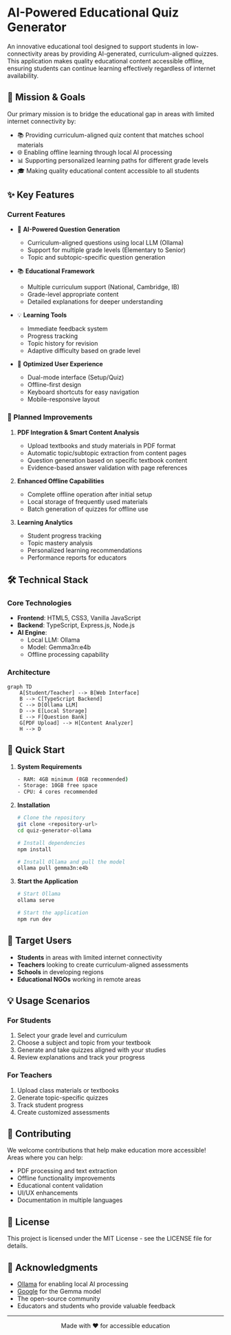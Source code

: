 # AI-Powered Educational Quiz Generator

An innovative educational tool designed to support students in low-connectivity areas by providing AI-generated, curriculum-aligned quizzes. This application makes quality educational content accessible offline, ensuring students can continue learning effectively regardless of internet availability.

## 🎯 Mission & Goals

Our primary mission is to bridge the educational gap in areas with limited internet connectivity by:

- 📚 Providing curriculum-aligned quiz content that matches school materials
- 🌐 Enabling offline learning through local AI processing
- 📊 Supporting personalized learning paths for different grade levels
- 🎓 Making quality educational content accessible to all students

## ✨ Key Features

### Current Features
- 🤖 **AI-Powered Question Generation**
  - Curriculum-aligned questions using local LLM (Ollama)
  - Support for multiple grade levels (Elementary to Senior)
  - Topic and subtopic-specific question generation

- 📚 **Educational Framework**
  - Multiple curriculum support (National, Cambridge, IB)
  - Grade-level appropriate content
  - Detailed explanations for deeper understanding

- 💡 **Learning Tools**
  - Immediate feedback system
  - Progress tracking
  - Topic history for revision
  - Adaptive difficulty based on grade level

- 🎨 **Optimized User Experience**
  - Dual-mode interface (Setup/Quiz)
  - Offline-first design
  - Keyboard shortcuts for easy navigation
  - Mobile-responsive layout

### 🚀 Planned Improvements

1. **PDF Integration & Smart Content Analysis**
   - Upload textbooks and study materials in PDF format
   - Automatic topic/subtopic extraction from content pages
   - Question generation based on specific textbook content
   - Evidence-based answer validation with page references

2. **Enhanced Offline Capabilities**
   - Complete offline operation after initial setup
   - Local storage of frequently used materials
   - Batch generation of quizzes for offline use

3. **Learning Analytics**
   - Student progress tracking
   - Topic mastery analysis
   - Personalized learning recommendations
   - Performance reports for educators

## 🛠️ Technical Stack

### Core Technologies
- **Frontend**: HTML5, CSS3, Vanilla JavaScript
- **Backend**: TypeScript, Express.js, Node.js
- **AI Engine**: 
  - Local LLM: Ollama
  - Model: Gemma3n:e4b
  - Offline processing capability

### Architecture
```mermaid
graph TD
    A[Student/Teacher] --> B[Web Interface]
    B --> C[TypeScript Backend]
    C --> D[Ollama LLM]
    D --> E[Local Storage]
    E --> F[Question Bank]
    G[PDF Upload] --> H[Content Analyzer]
    H --> D
```

## 🚀 Quick Start

1. **System Requirements**
   ```bash
   - RAM: 4GB minimum (8GB recommended)
   - Storage: 10GB free space
   - CPU: 4 cores recommended
   ```

2. **Installation**
   ```bash
   # Clone the repository
   git clone <repository-url>
   cd quiz-generator-ollama

   # Install dependencies
   npm install

   # Install Ollama and pull the model
   ollama pull gemma3n:e4b
   ```

3. **Start the Application**
   ```bash
   # Start Ollama
   ollama serve

   # Start the application
   npm run dev
   ```

## 👥 Target Users

- **Students** in areas with limited internet connectivity
- **Teachers** looking to create curriculum-aligned assessments
- **Schools** in developing regions
- **Educational NGOs** working in remote areas

## 💡 Usage Scenarios

### For Students
1. Select your grade level and curriculum
2. Choose a subject and topic from your textbook
3. Generate and take quizzes aligned with your studies
4. Review explanations and track your progress

### For Teachers
1. Upload class materials or textbooks
2. Generate topic-specific quizzes
3. Track student progress
4. Create customized assessments

## 🤝 Contributing

We welcome contributions that help make education more accessible! Areas where you can help:

- PDF processing and text extraction
- Offline functionality improvements
- Educational content validation
- UI/UX enhancements
- Documentation in multiple languages

## 📝 License

This project is licensed under the MIT License - see the LICENSE file for details.

## 🙏 Acknowledgments

- [Ollama](https://ollama.ai) for enabling local AI processing
- [Google](https://blog.google/technology/ai/gemma-open-models/) for the Gemma model
- The open-source community
- Educators and students who provide valuable feedback

---

<div align="center">
Made with ❤️ for accessible education
</div>